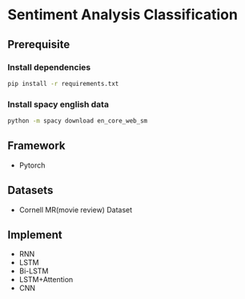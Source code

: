 # Sentiment Analysis Classification

## Prerequisite

### Install dependencies
```bash
pip install -r requirements.txt
```

### Install spacy english data
```bash
python -m spacy download en_core_web_sm
```

## Framework
- Pytorch

## Datasets
- Cornell MR(movie review) Dataset

## Implement
- RNN
- LSTM
- Bi-LSTM
- LSTM+Attention
- CNN
